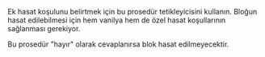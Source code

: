 Ek hasat koşulunu belirtmek için bu prosedür tetikleyicisini kullanın.
Bloğun hasat edilebilmesi için hem vanilya hem de özel hasat koşullarının sağlanması gerekiyor.

Bu prosedür "hayır" olarak cevaplanırsa blok hasat edilmeyecektir.

